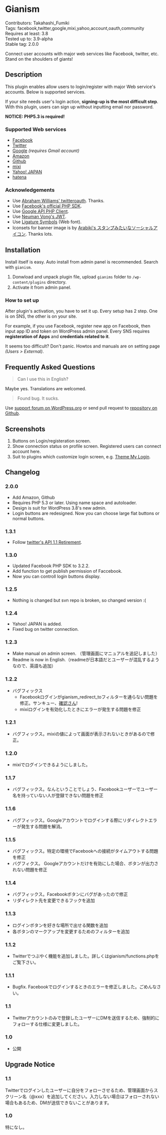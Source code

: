 #  Gianism 

Contributors: Takahashi_Fumiki  
Tags: facebook,twitter,google,mixi,yahoo,account,oauth,community  
Requires at least: 3.8  
Tested up to: 3.9-alpha  
Stable tag: 2.0.0

Connect user accounts with major web services like Facebook, twitter, etc. Stand on the shoulders of giants!

##  Description 

This plugin enables allow users to login/register with major Web service's accounts. Below is supported services.

If your site needs user's login action, **signing-up is the most difficult step**. With this plugin, users can sign up without inputting email nor password.

**NOTICE: PHP5.3 is required!**

###  Supported Web services

* [Facebook](https://www.facebook.com)
* [Twitter](https://twitter.com)
* [Google](http://google.com) *(requires Gmail account)*
* [Amazon](http://www.amazon.com)
* [Github](http://github.com)
* [mixi](http://mixi.jp)
* [Yahoo! JAPAN](http://yahoo.co.jp)
* [hatena](http://hatena.ne.jp)

###  Acknowledgements  

* Use [Abraham Williams' twitteroauth](https://github.com/abraham/twitteroauth). Thanks.
* Use [Facebook's official PHP SDK](https://github.com/facebook/facebook-php-sdk). 
* Use [Google API PHP Client](http://code.google.com/p/google-api-php-client/).
* Use [Neuman Vong's JWT](https://github.com/luciferous/jwt).
* Use [Ligature Symbols](http://kudakurage.com/ligature_symbols/) (Web font).
* Iconsets for banner image is by [Arabiki's スタンプみたいなソーシャルアイコン](http://arabikinet.com/sns/sns10.html). Thanks lots.
 
##  Installation 

Install itself is easy. Auto install from admin panel is recommended. Search with `gianism`.

1. Donwload and unpack plugin file, upload `gianims` folder to `/wp-content/plugins` directory.
2. Activate it from admin panel.

###  How to set up 

After plugin's activation, you have to set it up. Every setup has 2 step. One is on SNS, the other is on your site.

For example, if you use Facebook, register new app on Facebook, then input app ID and token on WordPress admin panel. Every SNS requires **registeration of Apps** and **credentials related to it**.

It seems too difficult? Don't panic. Howtos and manuals are on setting page *(Users > External)*.

##  Frequently Asked Questions 

> Can I use this in English?

Maybe yes. Translations are welcomed.

> Found bug. It sucks.

Use [support forum on WordPress.org](http://wordpress.org/support/plugin/gianism) or send pull request to [repository on Github](https://github.com/fumikito/Gianism/).

##  Screenshots 

1. Buttons on Login/registeration screen.
2. Show connection status on profile screen. Registered users can connect account here.
3. Suit to plugins which customize login screen, e.g. [Theme My Login](http://wordpress.org/extend/plugins/theme-my-login/).

##  Changelog 

### 2.0.0

* Add Amazon, Github
* Requires PHP 5.3 or later. Using name space and autoloader.
* Design is suit for WordPress 3.8's new admin.
* Login buttons are redesigned. Now you can choose large flat buttons or normal buttons.

###  1.3.1  

* Follow [twitter's API 1.1 Retirement](https://dev.twitter.com/blog/api-v1-is-retired).

###  1.3.0 

* Updated Facebook PHP SDK to 3.2.2.
* Add function to get publish permission of Faccebook.
* Now you can controll login buttons display.

###  1.2.5 

* Nothing is changed but svn repo is broken, so changed version :(

###  1.2.4 

* Yahoo! JAPAN is added.
* Fixed bug on twitter connection.

###  1.2.3 

* Make manual on admin screen. （管理画面にマニュアルを追記しました）
* Readme is now in English.（readmeが日本語だとユーザーが混乱するようなので、英語も追加）

###  1.2.2 

* バグフィックス
    * Facebookログインがgianism_redirect_toフィルターを通らない問題を修正。サンキュー、[確認さん](http://profiles.wordpress.org/horike/)!
    * mixiログインを有効化したときにエラーが発生する問題を修正

###  1.2.1 

* バグフィックス。mixiの値によって画面が表示されないときがあるので修正。

###  1.2.0 

* mixiでログインできるようにしました。

###  1.1.7 

* バグフィックス。なんということでしょう、Facebookユーザーでユーザー名を持っていない人が登録できない問題を修正

###  1.1.6 

* バグフィックス。Googleアカウントでログインする際にリダイレクトエラーが発生する問題を解消。

###  1.1.5  

* バグフィックス。特定の環境でFacebookへの接続がタイムアウトする問題を修正
* バグフィクス。 Googleアカウントだけを有効にした場合、ボタンが出力されない問題を修正

###  1.1.4 

* バグフィックス。Facebookボタンにバグがあったので修正
* リダイレクト先を変更できるフックを追加

###  1.1.3 

* ログインボタンを好きな場所で出せる関数を追加
* 各ボタンのマークアップを変更するためのフィルターを追加

###  1.1.2 

* Twitterでつぶやく機能を追加しました。詳しくはgianism/functions.phpをご覧下さい。

###  1.1.1 

* Bugfix. Facebookでログインするときのエラーを修正しました。ごめんなさい。

###  1.1 

* Twitterアカウントのみで登録したユーザーにDMを送信するため、強制的にフォローする仕様に変更しました。

###  1.0 

* 公開

##  Upgrade Notice 

###  1.1 

Twitterでログインしたユーザーに自分をフォローさせるため、管理画面からスクリーン名（@xxx）を追加してください。入力しない場合はフォローされない場合もあるため、DMが送信できないことがあります。

###  1.0 

特になし。
